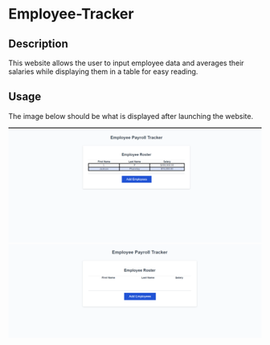# Employee-Tracker

## Description
This website allows the user to input employee data and averages their salaries while displaying them in a table for easy reading.

## Usage

The image below should be what is displayed after launching the website.

![Top-half](./assets/images/Screenshot.png)
![Bottom-half](./assets/images/screenshot2.png)
